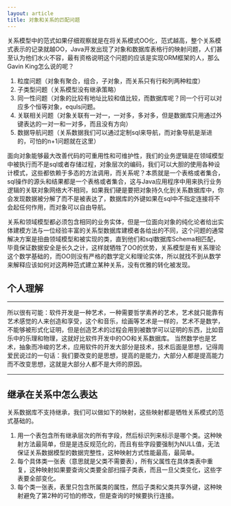```yaml
---
layout: article
title: 对象和关系的匹配问题
---
```


关系模型中的范式如果仔细观察就是在将关系模式OO化，范式越高，整个关系模式表示的记录就越OO，Java开发出现了对象和数据库表格行的映射问题，人们甚至认为他们水火不容，最有资格说明这个问题的应该是实现ORM框架的人，那么Gavin King怎么说的呢？


1. 粒度问题（对象有聚合，组合，子对象，而关系只有行和列两种粒度）
2. 子类型问题（关系模型没有继承策略）
3. 同一性问题（对象的比较有地址比较和值比较，而数据库呢？同一个行可以对应多个恒等对象，equls问题。
4. 关联相关问题（对象关联有一对一，一对多，多对多，但是数据库只用通过外键表达的一对一和一对多，而且没有方向）
5. 数据导航问题（关系数据我们可以通过定制sql来导航，而对象导航是渐进的，可怕的n+1问题就在这里）


面向对象能够最大改善代码的可重用性和可维护性，我们的业务逻辑是在领域模型中被执行而不是sql或者存储过程，对象层次的编码，我们可以大胆的使用各种设计模式，这些都依赖于多态的方法调用，而关系呢？本质就是一个表格或者集合，sql操作的源头和结果都是一个表格或者集合，这与Java应用程序中用来执行业务逻辑的关联对象网络大不相同，如果我们硬是要把对象持久化到关系数据库中，你会发现数据被分解了而不是被表达了，数据库的外键如果在sql中不指定连接将不会起任何作用，而对象可以自由导航。

关系和领域模型都必须包含相同的业务实体，但是一位面向对象的纯化论者给出实体建模方法与一位经验丰富的关系型数据库建模者各给出的不同，这个问题的通常解决方案是扭曲领域模型和被实现的类，直到他们和sql数据库Schema相匹配，毕竟保证数据安全是长久之计，这样就牺牲了OO的优势，关系模型是有关系理论这个数学基础的，而OO则没有严格的数学定义和理论实体，所以就找不到从数学来解释应该如何对这两种范式建立某种关系，没有优雅的转化被发现。


## 个人理解
--------
所以很有可能：软件开发是一种艺术，一种需要哲学素养的艺术，艺术就只能靠有艺术感觉的人来创造和享受，这个和音乐，绘画等艺术是一样的，艺术不是数学，不能够被形式化证明，但是创造艺术的过程会用到被数学可以证明的东西，比如音乐中的乐理和物理，这就好比软件开发中的OO和关系数据库。
当然数学也是艺术，抽象而冷峻的艺术，应用软件的开发大部分是技术，技术后面是思想，记得周爱民说过的一句话：我们要改变的是思想，提高的是能力，大部分人都是提高能力而不改变思想，这就是大部分人都不是大师的原因。

-------


## 继承在关系中怎么表达
关系数据库不支持继承，我们可以做如下的映射，这些映射都是牺牲关系模式的范式基础的。


1. 用一个表包含所有继承层次的所有字段，然后标识列来标示是哪个类。这种映射方法最简单，但是是违反规范化的，而且有些字段要强制为NULL值，无法保证关系数据模型的数据完整性，这种映射方式性能最高，最简单。
2. 每个具体类一张表（意思就是父类不需要表），所有父属性在具体类表中重复，这种映射如果要查询父类要全部扫描子类表，而且一旦父类变化，这些字表要全部变化。
3. 每个类一张表，表里只包含所属类的属性，然后子类和父类共享外键，这种映射避免了第2种的可怕的修改，但是查询的时候要执行连接。
